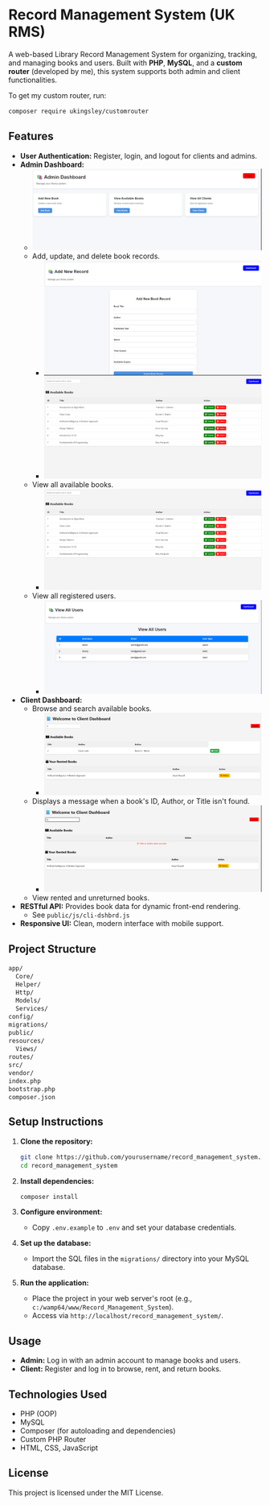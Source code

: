 # Record Management System (UK RMS)

A web-based Library Record Management System for organizing, tracking, and managing books and users. Built with **PHP**, **MySQL**, and a **custom router** (developed by me), this system supports both admin and client functionalities.

To get my custom router, run:
```sh
composer require ukingsley/customrouter
```

## Features

- **User Authentication:** Register, login, and logout for clients and admins.
- **Admin Dashboard:**
  - ![Dashboard](https://raw.githubusercontent.com/Benz-19/Record-Management-System/main/screenshots/admin-dashboard.png)
  - Add, update, and delete book records.
    - ![create post](screenshots/create-post.png)
    - ![update and delete books](screenshots/view-update-delete.png)
  - View all available books.
    - ![view books](screenshots/view-update-delete.png)
  - View all registered users.
    - ![view users](screenshots/view-users.png)
- **Client Dashboard:**
  - Browse and search available books.
    - ![search book](screenshots/search-book.png)
  - Displays a message when a book's ID, Author, or Title isn't found.
    - ![failed search](screenshots/failed-search.png)
  - View rented and unreturned books.
- **RESTful API:** Provides book data for dynamic front-end rendering.
  - See `public/js/cli-dshbrd.js`
- **Responsive UI:** Clean, modern interface with mobile support.

## Project Structure

```
app/
  Core/
  Helper/
  Http/
  Models/
  Services/
config/
migrations/
public/
resources/
  Views/
routes/
src/
vendor/
index.php
bootstrap.php
composer.json
```

## Setup Instructions

1. **Clone the repository:**
   ```sh
   git clone https://github.com/yourusername/record_management_system.git
   cd record_management_system
   ```

2. **Install dependencies:**
   ```sh
   composer install
   ```

3. **Configure environment:**
   - Copy `.env.example` to `.env` and set your database credentials.

4. **Set up the database:**
   - Import the SQL files in the `migrations/` directory into your MySQL database.

5. **Run the application:**
   - Place the project in your web server's root (e.g., `c:/wamp64/www/Record_Management_System`).
   - Access via `http://localhost/record_management_system/`.

## Usage

- **Admin:** Log in with an admin account to manage books and users.
- **Client:** Register and log in to browse, rent, and return books.

## Technologies Used

- PHP (OOP)
- MySQL
- Composer (for autoloading and dependencies)
- Custom PHP Router
- HTML, CSS, JavaScript

## License

This project is licensed under the MIT License.

